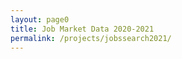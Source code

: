 ```yaml
---
layout: page0
title: Job Market Data 2020-2021
permalink: /projects/jobssearch2021/
---
```

<script>
$(document).ready(function() {
    $('#graphic').DataTable( {
        data: dataSet,
        columns: [
            { title: "Institution" },
            { title: "Public/Private" },
            { title: "School Type" },
            { title: "Track" },
            { title: "Desired Discipline" },
            { title: "Desired Region" },
            { title: "Location" },
            { title: "Continental Region" },
            { title: "Period" },
            { title: "Posting" }
        ]
    } );
</script>

<div>
   <table id="graphic" class="display"></table>
</div>
